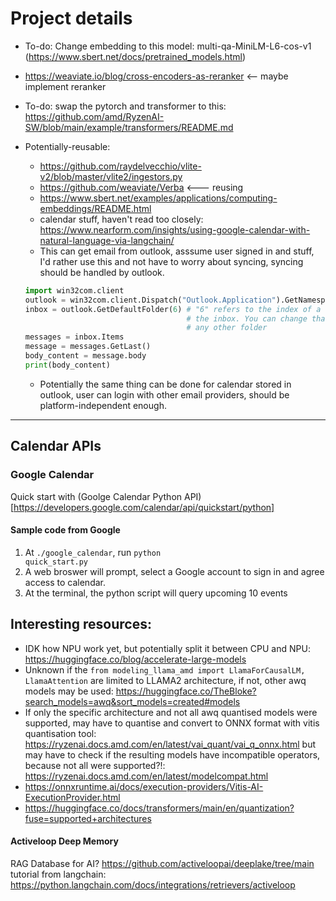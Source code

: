 # Project details
- To-do: Change embedding to this model: multi-qa-MiniLM-L6-cos-v1 (https://www.sbert.net/docs/pretrained_models.html) 
- https://weaviate.io/blog/cross-encoders-as-reranker <-- maybe implement reranker
- To-do: swap the pytorch and transformer to this: https://github.com/amd/RyzenAI-SW/blob/main/example/transformers/README.md

- Potentially-reusable:
    - https://github.com/raydelvecchio/vlite-v2/blob/master/vlite2/ingestors.py
    - https://github.com/weaviate/Verba  <--- reusing
    - https://www.sbert.net/examples/applications/computing-embeddings/README.html 
    - calendar stuff, haven't read too closely: https://www.nearform.com/insights/using-google-calendar-with-natural-language-via-langchain/
    - This can get email from outlook, asssume user signed in and stuff, I'd rather use this and not have to worry about syncing, syncing should be handled by outlook.
    ```python
    import win32com.client
    outlook = win32com.client.Dispatch("Outlook.Application").GetNamespace("MAPI")
    inbox = outlook.GetDefaultFolder(6) # "6" refers to the index of a folder - in this case,
                                        # the inbox. You can change that number to reference
                                        # any other folder
    messages = inbox.Items
    message = messages.GetLast()
    body_content = message.body
    print(body_content)
    ```
    - Potentially the same thing can be done for calendar stored in outlook, user can login with other email providers, should be platform-independent enough.
---

## Calendar APIs
### Google Calendar
Quick start with (Goolge Calendar Python API)[https://developers.google.com/calendar/api/quickstart/python]
#### Sample code from Google
1. At <code>./google_calendar</code>, run <code>python quick_start.py</code>
2. A web broswer will prompt, select a Google account to sign in and agree access to calendar.
3. At the terminal, the python script will query upcoming 10 events


## Interesting resources:
- IDK how NPU work yet, but potentially split it between CPU and NPU: https://huggingface.co/blog/accelerate-large-models
- Unknown if the `from modeling_llama_amd import LlamaForCausalLM, LlamaAttention` are limited to LLAMA2 architecture, if not, other awq models may be used: https://huggingface.co/TheBloke?search_models=awq&sort_models=created#models
- If only the specific architecture and not all awq quantised models were supported, may have to quantise and convert to ONNX format with vitis quantisation tool: https://ryzenai.docs.amd.com/en/latest/vai_quant/vai_q_onnx.html but may have to check if the resulting models have incompatible operators, because not all were supported?!: https://ryzenai.docs.amd.com/en/latest/modelcompat.html
- https://onnxruntime.ai/docs/execution-providers/Vitis-AI-ExecutionProvider.html
- https://huggingface.co/docs/transformers/main/en/quantization?fuse=supported+architectures

#### Activeloop Deep Memory
RAG Database for AI? https://github.com/activeloopai/deeplake/tree/main
tutorial from langchain: https://python.langchain.com/docs/integrations/retrievers/activeloop